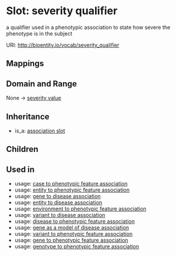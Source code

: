 # Slot: severity qualifier


a qualifier used in a phenotypic association to state how severe the phenotype is in the subject

URI: http://bioentity.io/vocab/severity_qualifier
## Mappings

## Domain and Range

None -> [severity value](SeverityValue.md)
## Inheritance

 *  is_a: [association slot](association_slot.md)
## Children

## Used in

 *  usage: [case to phenotypic feature association](CaseToPhenotypicFeatureAssociation.md)
 *  usage: [entity to phenotypic feature association](EntityToPhenotypicFeatureAssociation.md)
 *  usage: [gene to disease association](GeneToDiseaseAssociation.md)
 *  usage: [entity to disease association](EntityToDiseaseAssociation.md)
 *  usage: [environment to phenotypic feature association](EnvironmentToPhenotypicFeatureAssociation.md)
 *  usage: [variant to disease association](VariantToDiseaseAssociation.md)
 *  usage: [disease to phenotypic feature association](DiseaseToPhenotypicFeatureAssociation.md)
 *  usage: [gene as a model of disease association](GeneAsAModelOfDiseaseAssociation.md)
 *  usage: [variant to phenotypic feature association](VariantToPhenotypicFeatureAssociation.md)
 *  usage: [gene to phenotypic feature association](GeneToPhenotypicFeatureAssociation.md)
 *  usage: [genotype to phenotypic feature association](GenotypeToPhenotypicFeatureAssociation.md)
